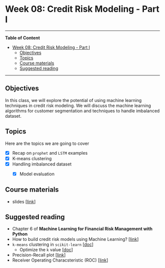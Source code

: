 # Week 08: Credit Risk Modeling - Part I
---

**Table of Content**
- [Week 08: Credit Risk Modeling - Part I](#week-08-credit-risk-modeling---part-i)
  - [Objectives](#objectives)
  - [Topics](#topics)
  - [Course materials](#course-materials)
  - [Suggested reading](#suggested-reading)

---
## Objectives
In this class, we will explore the potential of using machine learning techniques in credit risk modeling. We will discuss the machine learning algorithms for customer segmentation and techniques to handle imbalanced dataset.

## Topics
Here are the topics we are going to cover
* [x] Recap on `prophet` and `LSTM` examples
* [x] K-means clustering
* [x] Handling imbalanced dataset
  * [x] Model evaluation


## Course materials
* slides [[link](https://docs.google.com/presentation/d/1u7RufSw9CcBS-IDZi5PWlu5XUfrpHTK-S8_yIn7yJpk/edit?usp=sharing)]

## Suggested reading
* Chapter 6 of **Machine Learning for Financial Risk Management with Python**
* How to build credit risk models using Machine Learning? [[link](https://www.leewayhertz.com/build-credit-risk-models-using-machine-learning/)]
* `k-means` clustering in `scikit-learn` [[doc](https://scikit-learn.org/stable/modules/generated/sklearn.cluster.KMeans.html)]
  * Optimize the `k` value [[doc](https://scikit-learn.org/stable/auto_examples/cluster/plot_kmeans_silhouette_analysis.html#sphx-glr-auto-examples-cluster-plot-kmeans-silhouette-analysis-py)]
* Precision-Recall plot [[link](https://scikit-learn.org/stable/auto_examples/model_selection/plot_precision_recall.html#sphx-glr-auto-examples-model-selection-plot-precision-recall-py)]
* Receiver Operating Characsteristic (ROC) [[link](https://scikit-learn.org/stable/auto_examples/model_selection/plot_roc.html#sphx-glr-auto-examples-model-selection-plot-roc-py)]

